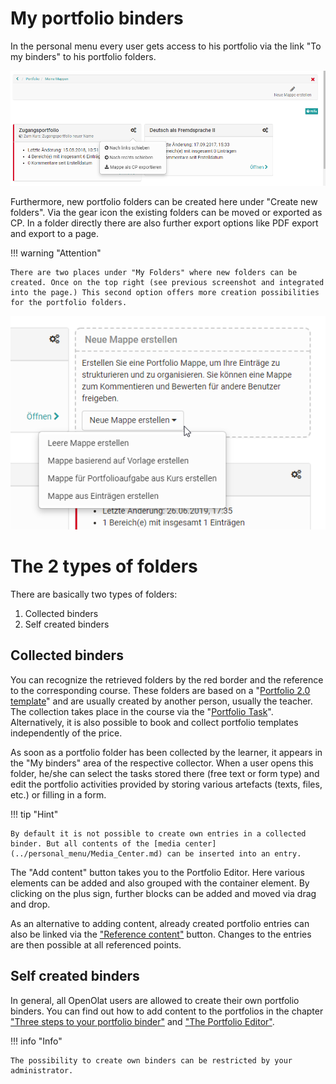 # My portfolio binders

In the personal menu every user gets access to his portfolio via the link "To my binders" to his portfolio folders.

![my_binders.png](assets/portfolio_meine_mappen.png)

Furthermore, new portfolio folders can be created here under "Create new folders". Via the gear icon the existing folders can be moved or exported as CP. In a folder directly there are also further export options like PDF export and export to a page.

!!! warning "Attention"

    There are two places under "My Folders" where new folders can be created. Once on the top right (see previous screenshot and integrated into the page.) This second option offers more creation possibilities for the portfolio folders.

![create_binder.png](assets/portfolio_mappe_erstellen2.jpg.png)

# The 2 types of folders

There are basically two types of folders:

1. Collected binders
2. Self created binders 

## Collected binders

You can recognize the retrieved folders by the red border and the reference to the corresponding course. These folders are based on a "[Portfolio 2.0 template](../learningresources/Portfolio_template_Creation.md)" and are usually created by another person, usually the teacher. The collection takes place in the course via the "[Portfolio Task](../learningresources/Course_Element_Portfolio_Task.de.md)". Alternatively, it is also possible to book and collect portfolio templates independently of the price.

As soon as a portfolio folder has been collected by the learner, it appears in the "My binders" area of the respective collector. When a user opens this folder, he/she can select the tasks stored there (free text or form type) and edit the portfolio activities provided by storing various artefacts (texts, files, etc.) or filling in a form.

!!! tip "Hint"

    By default it is not possible to create own entries in a collected binder. But all contents of the [media center](../personal_menu/Media_Center.md) can be inserted into an entry.

The "Add content" button takes you to the Portfolio Editor. Here various elements can be added and also grouped with the container element. By clicking on the plus sign, further blocks can be added and moved via drag and drop.

As an alternative to adding content, already created portfolio entries can also be linked via the ["Reference content"](Multiple_use_of_entries.md) button. Changes to the entries are then possible at all referenced points.

## Self created binders

In general, all OpenOlat users are allowed to create their own portfolio binders. You can find out how to add content to the portfolios in the chapter ["Three steps to your portfolio binder"](../portfolio/Three_steps_to_your_portfolio_binder.md) and ["The Portfolio Editor"](The_portfolio_editor.md).

!!! info "Info"

    The possibility to create own binders can be restricted by your administrator.

    